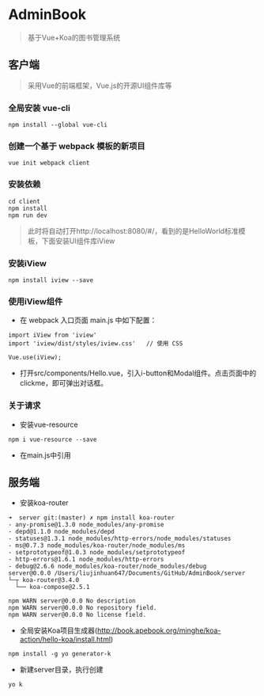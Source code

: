 # AdminBook
> 基于Vue+Koa的图书管理系统

## 客户端
> 采用Vue的前端框架，Vue.js的开源UI组件库等

### 全局安装 vue-cli

```
npm install --global vue-cli
```

### 创建一个基于 webpack 模板的新项目

```
vue init webpack client
```

### 安装依赖

```
cd client
npm install
npm run dev
```

> 此时将自动打开http://localhost:8080/#/，看到的是HelloWorld标准模板，下面安装UI组件库iView

### 安装iView

```
npm install iview --save
```

### 使用iView组件

+ 在 webpack 入口页面 main.js 中如下配置：

```
import iView from 'iview'
import 'iview/dist/styles/iview.css'   // 使用 CSS

Vue.use(iView);
```

+ 打开src/components/Hello.vue，引入i-button和Modal组件。点击页面中的clickme，即可弹出对话框。

### 关于请求

+ 安装vue-resource

```
npm i vue-resource --save
```

+ 在main.js中引用

## 服务端

+ 安装koa-router

```
➜  server git:(master) ✗ npm install koa-router
- any-promise@1.3.0 node_modules/any-promise
- depd@1.1.0 node_modules/depd
- statuses@1.3.1 node_modules/http-errors/node_modules/statuses
- ms@0.7.3 node_modules/koa-router/node_modules/ms
- setprototypeof@1.0.3 node_modules/setprototypeof
- http-errors@1.6.1 node_modules/http-errors
- debug@2.6.6 node_modules/koa-router/node_modules/debug
server@0.0.0 /Users/liujinhuan647/Documents/GitHub/AdminBook/server
└─┬ koa-router@3.4.0
  └── koa-compose@2.5.1

npm WARN server@0.0.0 No description
npm WARN server@0.0.0 No repository field.
npm WARN server@0.0.0 No license field.
```

+ 全局安装Koa项目生成器(http://book.apebook.org/minghe/koa-action/hello-koa/install.html)

```
npm install -g yo generator-k
```

+ 新建server目录，执行创建

```
yo k
```




